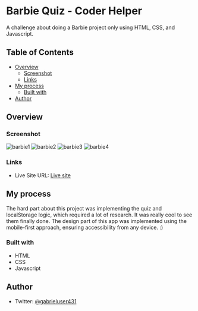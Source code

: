 # Barbie Quiz - Coder Helper
A challenge about doing a Barbie project only using HTML, CSS, and Javascript. 

## Table of Contents
- [Overview](#overview)
  - [Screenshot](#screenshot)
  - [Links](#links)
- [My process](#my-process)
  - [Built with](#built-with)
- [Author](#author)

## Overview
### Screenshot
![barbie1](https://github.com/Gabrieluser430/barbie-quiz/assets/107634249/556e5a3a-a3f4-4354-a47f-a4494dab572a)
![barbie2](https://github.com/Gabrieluser430/barbie-quiz/assets/107634249/5e266076-c670-4a32-9748-d0ddcc0d2f4a)
![barbie3](https://github.com/Gabrieluser430/barbie-quiz/assets/107634249/743f49cb-c3a4-4011-8a08-4f6b7d363834)
![barbie4](https://github.com/Gabrieluser430/barbie-quiz/assets/107634249/15872f06-0e9e-4295-b5a6-c771e3fc1e4e)



### Links
- Live Site URL: [Live site](barbie-quiz.vercel.app)

## My process
The hard part about this project was implementing the quiz and localStorage logic, which required a lot of research. It was really cool to see them finally done. The design part of this app was implemented using the mobile-first approach, ensuring accessibility from any device. :)
### Built with
- HTML
- CSS
- Javascript

## Author
- Twitter: [@gabrieluser431](https://twitter.com/gabrieluser431)
